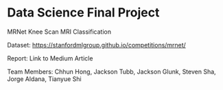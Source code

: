 # Data Science Final Project

MRNet Knee Scan MRI Classification

Dataset: https://stanfordmlgroup.github.io/competitions/mrnet/

Report: Link to Medium Article

Team Members: Chhun Hong, Jackson Tubb, Jackson Glunk, Steven Sha, Jorge Aldana, Tianyue Shi
